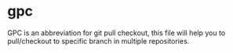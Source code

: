 # gpc
GPC is an abbreviation for git pull checkout, this file will help you to pull/checkout to specific branch in multiple repositories.
